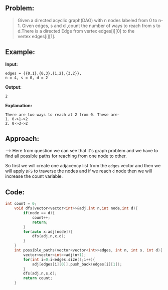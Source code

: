 ## Problem:

>Given a directed acyclic graph(DAG) with n nodes labeled from 0 to n-1. Given edges, s and d ,count the number of ways to reach from s to d.There is a directed Edge from vertex edges[i][0] to the vertex edges[i][1].

## Example:

**Input:** 
```
edges = {{0,1},{0,3},{1,2},{3,2}}, 
n = 4, s = 0, d = 2
```
**Output:** 
```
2
```
**Explanation:** 
```
There are two ways to reach at 2 from 0. These are-
1. 0->1->2
2. 0->3->2
```

## Approach:

--> Here from question we can see that it's graph problem and we have to find all possible paths for reaching from one node to other.

So first we will create one adjacency list from the `edges` vector and then we will apply `DFS` to traverse the nodes and if we reach `d` node then we will increase the count variable.

## Code:

```cpp
int count = 0;
    void dfs(vector<vector<int>>&adj,int n,int node,int d){
        if(node == d){
            count++;
            return;
        }
        for(auto x:adj[node]){
            dfs(adj,n,x,d);
        }
    } 
	int possible_paths(vector<vector<int>>edges, int n, int s, int d){
	    vector<vector<int>>adj(n+1);
	    for(int i=0;i<edges.size();i++){
	        adj[edges[i][0]].push_back(edges[i][1]);
	    }
	    dfs(adj,n,s,d);
	    return count;
	}
```


